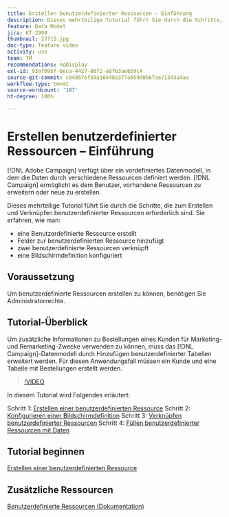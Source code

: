 ```yaml
---
title: Erstellen benutzerdefinierter Ressourcen – Einführung
description: Dieses mehrteilige Tutorial führt Sie durch die Schritte, die zum Erstellen und Verknüpfen benutzerdefinierter Ressourcen erforderlich sind.
feature: Data Model
jira: KT-2999
thumbnail: 27715.jpg
doc-type: feature video
activity: use
team: TM
recommendations: noDisplay
exl-id: 93af995f-6eca-4427-86f2-a8f63ae6b9c4
source-git-commit: c84867ef59a10448a377a959d0b67ae71343a4aa
workflow-type: tm+mt
source-wordcount: '187'
ht-degree: 100%

---
```


# Erstellen benutzerdefinierter Ressourcen – Einführung

[!DNL Adobe Campaign] verfügt über ein vordefiniertes Datenmodell, in dem die Daten durch verschiedene Ressourcen definiert werden. [!DNL Campaign] ermöglicht es dem Benutzer, vorhandene Ressourcen zu erweitern oder neue zu erstellen.

Dieses mehrteilige Tutorial führt Sie durch die Schritte, die zum Erstellen und Verknüpfen benutzerdefinierter Ressourcen erforderlich sind.
Sie erfahren, wie man:

* eine Benutzerdefinierte Ressource erstellt
* Felder zur benutzerdefinierten Ressource hinzufügt
* zwei benutzerdefinierte Ressourcen verknüpft
* eine Bildschirmdefinition konfiguriert

## Voraussetzung

Um benutzerdefinierte Ressourcen erstellen zu können, benötigen Sie Administratorrechte.

## Tutorial-Überblick

Um zusätzliche Informationen zu Bestellungen eines Kunden für Marketing- und Remarketing-Zwecke verwenden zu können, muss das [!DNL Campaign]-Datenmodell durch Hinzufügen benutzerdefinierter Tabellen erweitert werden. Für diesen Anwendungsfall müssen ein Kunde und eine Tabelle mit Bestellungen erstellt werden.

>[!VIDEO](https://video.tv.adobe.com/v/27715?quality=9)

In diesem Tutorial wird Folgendes erläutert:

Schritt 1: [Erstellen einer benutzerdefinierten Ressource](./creating-a-custom-resource.md)
Schritt 2: [Konfigurieren einer Bildschirmdefinition](./configuring-a-screen-definition-for-a-custom-resource.md)
Schritt 3: [Verknüpfen benutzerdefinierter Ressourcen](./linking-custom-resources.md)
Schritt 4: [Füllen benutzerdefinierter Ressourcen mit Daten](./populate-custom-resources-with-data.md)

## Tutorial beginnen

[Erstellen einer benutzerdefinierten Ressource](./creating-a-custom-resource.md)

## Zusätzliche Ressourcen

[Benutzerdefinierte Ressourcen (Dokumentation)](https://experienceleague.adobe.com/docs/campaign-standard/using/working-with-apis/global-concepts/custom-resources.html?lang=de)

